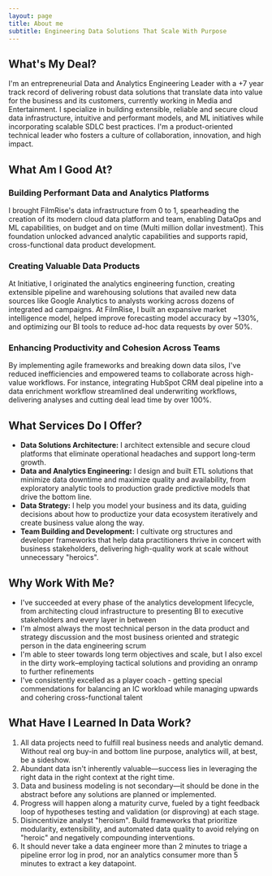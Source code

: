 ```yaml
---
layout: page
title: About me
subtitle: Engineering Data Solutions That Scale With Purpose
---
```


## What's My Deal?
I'm an entrepreneurial Data and Analytics Engineering Leader with a +7 year track record of delivering robust data solutions that translate data into value for the business and its customers, currently working in Media and Entertainment. I specialize in building extensible, reliable and secure cloud data infrastructure, intuitive and performant models, and ML initiatives while incorporating scalable SDLC best practices. I'm a product-oriented technical leader who fosters a culture of collaboration, innovation, and high impact.

## What Am I Good At?

### Building Performant Data and Analytics Platforms
I brought FilmRise's data infrastructure from 0 to 1, spearheading the creation of its modern cloud data platform and team, enabling DataOps and ML capabilities, on budget and on time (Multi million dollar investment). This foundation unlocked advanced analytic capabilities and supports rapid, cross-functional data product development.
### Creating Valuable Data Products
At Initiative, I originated the analytics engineering function, creating extensible pipeline and warehousing solutions that availed new data sources like Google Analytics to analysts working across dozens of integrated ad campaigns. At FilmRise, I built an expansive market intelligence model, helped improve forecasting model accuracy by ~130%, and optimizing our BI tools to reduce ad-hoc data requests by over 50%.
### Enhancing Productivity and Cohesion Across Teams
By implementing agile frameworks and breaking down data silos, I've reduced inefficiencies and empowered teams to collaborate across high-value workflows. For instance, integrating HubSpot CRM deal pipeline into a data enrichment workflow streamlined deal underwriting workflows, delivering analyses and cutting deal lead time by over 100%.

## What Services Do I Offer?

- **Data Solutions Architecture:** I architect extensible and secure cloud platforms that eliminate operational headaches and support long-term growth.
- **Data and Analytics Engineering:** I design and built ETL solutions that minimize data downtime and maximize quality and availability, from exploratory analytic tools to production grade predictive models that drive the bottom line.
- **Data Strategy:** I help you model your business and its data, guiding decisions about how to productize your data ecosystem iteratively and create business value along the way.
- **Team Building and Development:** I cultivate org structures and developer frameworks that help data practitioners thrive in concert with business stakeholders, delivering high-quality work at scale without unnecessary "heroics".

## Why Work With Me?

- I've succeeded at every phase of the analytics development lifecycle, from architecting cloud infrastructure to presenting BI to executive stakeholders and every layer in between
- I'm almost always the most technical person in the data product and strategy discussion and the most business oriented and strategic person in the data engineering scrum
- I'm able to steer towards long term objectives and scale, but I also excel in the dirty work–employing tactical solutions and providing an onramp to further refinements
- I've consistently excelled as a player coach - getting special commendations for balancing an IC workload while managing upwards and cohering cross-functional talent

## What Have I Learned In Data Work?

1. All data projects need to fulfill real business needs and analytic demand. Without real org buy-in and bottom line purpose, analytics will, at best, be a sideshow.
2. Abundant data isn't inherently valuable—success lies in leveraging the right data in the right context at the right time.
3. Data and business modeling is not secondary—it should be done in the abstract before any solutions are planned or implemented.
4. Progress will happen along a maturity curve, fueled by a tight feedback loop of hypotheses testing and validation (or disproving) at each stage.
5. Disincentivize analyst "heroism". Build frameworks that prioritize modularity, extensibility, and automated data quality to avoid relying on "heroic" and negatively compounding interventions.
6. It should never take a data engineer more than 2 minutes to triage a pipeline error log in prod, nor an analytics consumer more than 5 minutes to extract a key datapoint.